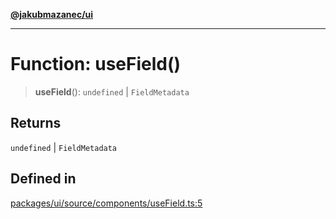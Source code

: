 [**@jakubmazanec/ui**](../README.md)

---

# Function: useField()

> **useField**(): `undefined` \| `FieldMetadata`

## Returns

`undefined` \| `FieldMetadata`

## Defined in

[packages/ui/source/components/useField.ts:5](https://github.com/jakubmazanec/tools/blob/0633c96618f3c6692ade528aee0f27ac091468a5/packages/ui/source/components/useField.ts#L5)
